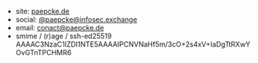 * site:   [paepcke.de](https://paepcke.de)
* social: [@paepcke@infosec.exchange](https://infosec.exchange/@paepcke)
* email:  conact@paepcke.de
* smime / (r)age / ssh-ed25519 AAAAC3NzaC1lZDI1NTE5AAAAIPCNVNaHf5m/3cO+2s4xV+IaDgTtRXwYOvGTnTPCHMR6
<html><a rel="me" href="https://infosec.exchange/@paepcke"></html>
